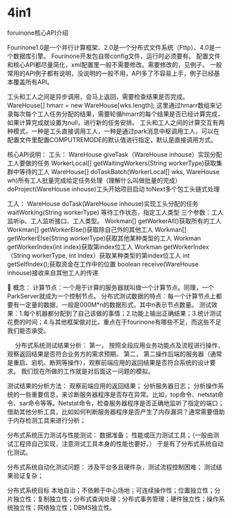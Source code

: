 # 4in1
foruinone核心API介绍


Fourinone1.0是一个并行计算框架、2.0是一个分布式文件系统（Fttp）、4.0是一个数据库引擎。
Fourinone开发包自带config文件，运行时必须要有。
配置文件和核心API都尽量简化，xml配置里一般不需要修改。需要修改的，见例子。
一般常用的API例子都有说明，没说明的一般不用，API多了不容易上手，例子已经基本覆盖所有API。

工头和工人之间是异步调用，会马上返回，需要检查结果是否完成。
WareHouse[] hmarr = new WareHouse[wks.length];
这里通过hmarr数组来记录每次每个工人任务分配的结果，需要轮循hmarr的每个结果是否已经计算完成，如果计算完成就设置为null，进行新的任务安排。
工头和工人之间的计算交互有两种模式，一种是工头直接调用工人，一种是通过park消息中枢调用工人，可以在配置文件里配置COMPUTREMODE的默认值进行指定，默认是直接调用方式。

核心API说明：
工头：
WareHouse giveTask（WareHouse inhouse）实现分配工人要做的任务
WorkerLocal[] getWaitingWorkers(String workerType)获取集群中等待的工人
WareHouse[] doTaskBatch(WorkerLocal[] wks, WareHouse wh)所有工人批量完成给定任务处理（理解什么叫做批量的完成）
doProject(WareHouse inhouse)工头开始项目启动
toNext多个包工头链式处理

工人：
WareHouse doTask(WareHouse inhouse)实现工头分配的任务
waitWorking(String workerType) 等待工作状态，指定工人类型
三个参数：工人监听ip、工人监听接口、工人类型。
Workman[] getWorkerAll()获取所有的工人
Workman[] getWorkerElse()获取除自己外的其他工人
Workman[] getWorkerElse(String workerType)获取其他某种类型的工人
Workman getWorkerIndex(int index)获取第index位工人
Workman getWorkerIndex（String workerType, int index）获取某种类型的第index位工人
int getSelfIndex();获取资金在工作中的位置
boolean receive(WareHouse inhouse)接收来自其他工人的传递

	概念：
计算节点：一个用于计算的服务器就叫做一个计算节点。同理，一个ParkServer就成为一个控制节点。
分布式测试数据的特点：每一个计算节点上都要有一定量的数据，一般是000M*n的数据形式，其中n表示节点数量。
测试效果：1.每个机器都分配到了自己该做的事情；2.功能上输出正确结果；3.统计测试花费的时间；4.与其他框架做对比，重点在于fourinone有哪些不足，而这些不足我们能否承受。

 
分布式系统测试结果分析：
第一，	按照全段应用业务功能点及流程进行操作，观察返回结果是否符合业务方的需求预期。
第二，	第二操作后端的服务器（通常是重启、宕机、断网等操作），观察前端应用的返回结果是否符合系统的设计要求。
我们现在所做的工作就是对后面这一问题的模拟。

测试结果的分析方法：
观察前端应用的返回结果；
分析服务器日志；
分析操作系统的一些重要信息，来诊断服务器程序是否存在异常。比如，top命令、netstat命令、sar命令等等。Netstat命令，检查服务器程序是否正确地监听了指定的端口；
借助其他分析工具，比如如何判断服务器程序是否产生了内存漏洞？通常需要借助于内存检测工具来进行分析；

分布式系统压力测试与性能测试：
数据准备；
性能或压力测试工具；（一般由测试工程师自己实现，注意测试工具本身的性能也要好。）
于是有了分布式系统自动化测试。

分布式系统自动化测试问题：
涉及平台多且硬件杂，测试流程控制困难；
测试结果验证复杂；

分布式系统目标
本地自治；不依赖于中心场地；可连续操作性；位置独立性；分片独立性；复制独立性；分布式查询处理；分布式事务管理；硬件独立性；操作系统独立性；网络独立性；DBMS独立性。
